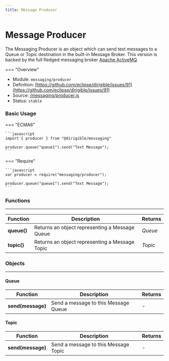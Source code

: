 ```yaml
---
title: Message Producer
---
```


Message Producer
===

The Messaging Producer is an object which can send text messages to a Queue or Topic destination in the built-in Message Broker. This version is backed by the full fledged messaging broker [Apache ActiveMQ](http://activemq.apache.org/).

=== "Overview"
- Module: `messaging/producer`
- Definition: [https://github.com/eclipse/dirigible/issues/91](https://github.com/eclipse/dirigible/issues/91)
- Source: [/messaging/producer.js](https://github.com/eclipse/dirigible/blob/master/components/api-messaging/src/main/resources/META-INF/dirigible/messaging/producer.js)
- Status: `stable`


### Basic Usage

=== "ECMA6"

    ```javascript
    import { producer } from "@dirigible/messaging"

    producer.queue("queue1").send("Text Message");
    ```

=== "Require"

    ```javascript
    var producer = require("messaging/producer");

    producer.queue("queue1").send("Text Message");
    ```


### Functions

---

Function     | Description | Returns
------------ | ----------- | --------
**queue()**   | Returns an object representing a Message Queue | *Queue*
**topic()**   | Returns an object representing a Message Topic | *Topic*


### Objects

---

#### Queue

Function     | Description | Returns
------------ | ----------- | --------
**send(message)**   | Send a message to this Message Queue | -


#### Topic

Function     | Description | Returns
------------ | ----------- | --------
**send(message)**   | Send a message to this Message Topic | -
